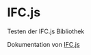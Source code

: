 # IFC.js

Testen der IFC.js Bibliothek

Dokumentation von [IFC.js](https://ifcjs.github.io/info/docs/Introduction/)
